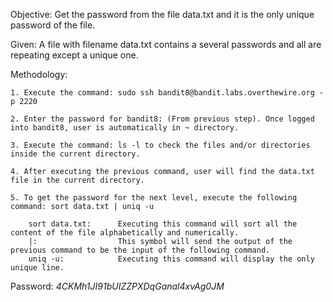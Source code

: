 Objective: Get the password from the file data.txt and it is the only unique password of the file.

Given: A file with filename data.txt contains a several passwords and all are repeating except a unique one.

Methodology:

    1. Execute the command: sudo ssh bandit8@bandit.labs.overthewire.org -p 2220

    2. Enter the password for bandit8: (From previous step). Once logged into bandit8, user is automatically in ~ directory.

    3. Execute the command: ls -l to check the files and/or directories inside the current directory.

    4. After executing the previous command, user will find the data.txt file in the current directory.

    5. To get the password for the next level, execute the following command: sort data.txt | uniq -u

        sort data.txt:      Executing this command will sort all the content of the file alphabetically and numerically.
        |:                  This symbol will send the output of the previous command to be the input of the following command.
        uniq -u:            Executing this command will display the only unique line.


Password: *4CKMh1JI91bUIZZPXDqGanal4xvAg0JM*